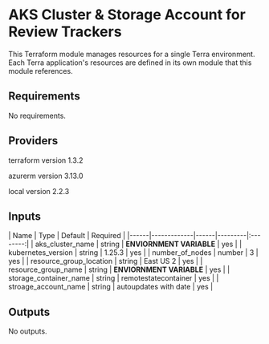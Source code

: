 # AKS Cluster & Storage Account for Review Trackers
This Terraform module manages resources for a single Terra environment.
Each Terra application's resources are defined in its own module that this module references.

## Requirements

No requirements.

## Providers

terraform version 1.3.2

azurerm version 3.13.0

local version 2.2.3

## Inputs

| Name | Type | Default | Required |
|------|-------------|------|---------|:--------:|
| aks_cluster_name | string | **ENVIORNMENT VARIABLE** | yes |
| kubernetes_version | string | 1.25.3 | yes | 
| number_of_nodes | number | 3 | yes | 
| resource_group_location | string | East US 2 | yes |
| resource_group_name | string | **ENVIORNMENT VARIABLE** | yes | 
| storage_container_name | string | remotestatecontainer | yes | 
| stroage_account_name | string | autoupdates with date  | yes | 

## Outputs 

No outputs. 